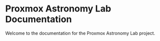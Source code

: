 ﻿# Proxmox Astronomy Lab Documentation

Welcome to the documentation for the Proxmox Astronomy Lab project.
